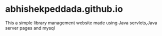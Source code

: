 # abhishekpeddada.github.io
This a simple library management website made using Java servlets,Java server pages and mysql
